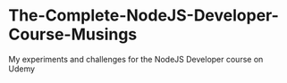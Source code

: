 # The-Complete-NodeJS-Developer-Course-Musings
My experiments and challenges for the NodeJS Developer course on Udemy

